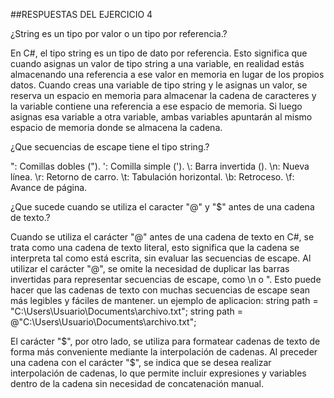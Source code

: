 ##RESPUESTAS DEL EJERCICIO 4

¿String es un tipo por valor o un tipo por referencia.?

En C#, el tipo string es un tipo de dato por referencia. Esto significa que cuando asignas un valor de tipo string a una variable, en realidad estás almacenando una referencia a ese valor en memoria en lugar de los propios datos.
Cuando creas una variable de tipo string y le asignas un valor, se reserva un espacio en memoria para almacenar la cadena de caracteres y la variable contiene una referencia a ese espacio de memoria. Si luego asignas esa variable a otra variable, ambas variables apuntarán al mismo espacio de memoria donde se almacena la cadena.

¿Que secuencias de escape tiene el tipo string.?

\": Comillas dobles (").
\': Comilla simple (').
\\: Barra invertida (\).
\n: Nueva línea.
\r: Retorno de carro.
\t: Tabulación horizontal.
\b: Retroceso.
\f: Avance de página.

¿Que sucede cuando se utiliza el caracter "@" y "$" antes de una cadena de texto.?

Cuando se utiliza el carácter "@" antes de una cadena de texto en C#, se trata como una cadena de texto literal, esto significa que la cadena se interpreta tal como está escrita, sin evaluar las secuencias de escape.
Al utilizar el carácter "@", se omite la necesidad de duplicar las barras invertidas para representar secuencias de escape, como \n o \". Esto puede hacer que las cadenas de texto con muchas secuencias de escape sean más legibles y fáciles de mantener.
un ejemplo de aplicacion: 
    string path = "C:\\Users\\Usuario\\Documents\\archivo.txt";
    string path = @"C:\Users\Usuario\Documents\archivo.txt";

El carácter "$", por otro lado, se utiliza para formatear cadenas de texto de forma más conveniente mediante la interpolación de cadenas. Al preceder una cadena con el carácter "$", se indica que se desea realizar interpolación de cadenas, lo que permite incluir expresiones y variables dentro de la cadena sin necesidad de concatenación manual.
